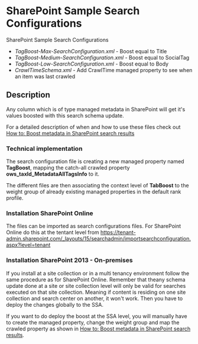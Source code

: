 # SharePoint Sample Search Configurations
SharePoint Sample Search Configurations

   - <i>TagBoost-Max-SearchConfiguration.xml</i> - Boost equal to Title
   - <i>TagBoost-Medium-SearchConfiguration.xml</i> - Boost equal to SocialTag
   - <i>TagBoost-Low-SearchConfiguration.xml</i> - Boost equal to Body
   - <i>CrawlTimeSchema.xml</i> - Add CrawlTime managed property to see when an item was last crawled

## Description
Any column which is of type managed metadata in SharePoint will get it's
values boosted with this search schema update.

For a detailed description of when and how to use these files check out [How to: Boost metadata in SharePoint search results]

[How to: Boost metadata in SharePoint search results]:http://techmikael.blogspot.com/2015/01/how-to-boost-metadata-in-sharepoint.html.

### Technical implementation
The search configuration file is creating a new managed property named <b>TagBoost</b>, mapping the catch-all crawled property <b>ows_taxId_MetadataAllTagsInfo</b> to it.

The different files are then associating the context level of <b>TabBoost</b> to the weight group of already existing managed properties in the default rank profile.

### Installation SharePoint Online
The files can be imported as search configurations files. For SharePoint Online do this at the tentant level from https://tenant-admin.sharepoint.com/_layouts/15/searchadmin/importsearchconfiguration.aspx?level=tenant

### Installation SharePoint 2013 - On-premises

If you install at a site collection or in a multi tenancy environment follow the same procedure as for SharePoint Online. Remember that theany schema update done at a site or site collection level will only be valid for searches executed on that site collection. Meaning if content is residing on one site collection and search center on another, it won't work. Then you have to deploy the changes globally to the SSA.

If you want to do deploy the boost at the SSA level, you will manually have to create the managed property, change the weight group and map the crawled property as shown in [How to: Boost metadata in SharePoint search results].